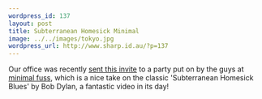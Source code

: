 ```yaml
--- 
wordpress_id: 137
layout: post
title: Subterranean Homesick Minimal
image: ../../images/tokyo.jpg
wordpress_url: http://www.sharp.id.au/?p=137
---
```

Our office was recently <a href="http://youtube.com/watch?v=BfNpIIKSzCE">sent this invite</a> to a party put on by the guys at <a href="http://www.myspace.com/minimalfuss">minimal fuss</a>, which is a nice take on the classic 'Subterranean Homesick Blues' by Bob Dylan, a fantastic video in its day!
